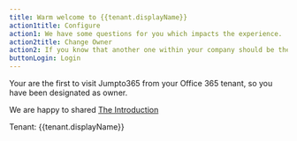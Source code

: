 ```yaml
---
title: Warm welcome to {{tenant.displayName}}
action1title: Configure
action1: We have some questions for you which impacts the experience.
action2title: Change Owner
action2: If you know that another one within your company should be the owner
buttonLogin: Login
---
```


Your are the first to visit Jumpto365 from your Office 365 tenant, so you have been designated as owner. 

We are happy to shared [The Introduction](https://medium.com/jumpto365/introducing-the-dynamic-periodic-table-of-office-365-2b419de32c24)

Tenant: {{tenant.displayName}}
